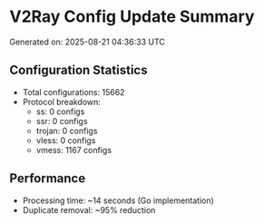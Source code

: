 # V2Ray Config Update Summary
Generated on: 2025-08-21 04:36:33 UTC

## Configuration Statistics
- Total configurations: 15662
- Protocol breakdown:
  - ss: 0 configs
  - ssr: 0 configs
  - trojan: 0 configs
  - vless: 0 configs
  - vmess: 1167 configs

## Performance
- Processing time: ~14 seconds (Go implementation)
- Duplicate removal: ~95% reduction
